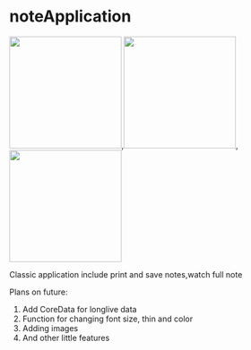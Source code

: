 # noteApplication

<img src="https://user-images.githubusercontent.com/70747233/180637708-f800f8c0-8832-45ce-8dee-e2095bbcb523.png" width="200" />,<img src="https://user-images.githubusercontent.com/70747233/180637711-c381bf22-3709-4344-9621-17ddbda1bdc5.png" width="200" />,<img src="https://user-images.githubusercontent.com/70747233/180637714-e3e0efcc-a574-42b1-88a8-fdb2fe0eccff.png" width="200" />

Classic application include print and save notes,watch full note

Plans on future:
1) Add CoreData for longlive data
2) Function for changing font size, thin and color
3) Adding images
4) And other little features

